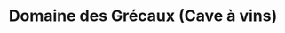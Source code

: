 ---
title: "Domaine des Grécaux (Cave à vins)"
url: /saint-jean-de-fos/domaine-des-grecaux-cave-a-vins/
shop: alcool
---